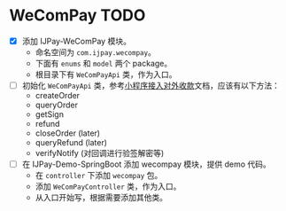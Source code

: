 # WeComPay TODO

- [X] 添加 IJPay-WeComPay 模块。
  - 命名空间为 `com.ijpay.wecompay`。
  - 下面有 `enums` 和 `model` 两个 package。
  - 根目录下有 `WeComPayApi` 类，作为入口。
- [ ] 初始化 `WeComPayApi` 类，参考[小程序接入对外收款](https://developer.work.weixin.qq.com/document/path/98723)文档，应该有以下方法：
  - createOrder
  - queryOrder
  - getSign
  - refund
  - closeOrder (later)
  - queryRefund (later)
  - verifyNotify (对回调进行验签解密等)
- [ ] 在 IJPay-Demo-SpringBoot 添加 wecompay 模块，提供 demo 代码。
  - 在 `controller` 下添加 `wecompay` 包。
  - 添加 `WeComPayController` 类，作为入口。
  - 从入口开始写，根据需要添加其他类。
